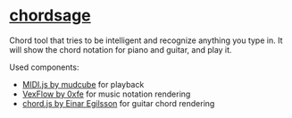 # [chordsage](http://aapee.kapsi.fi/random-stuff/chordsage/)
Chord tool that tries to be intelligent and recognize anything you type in. It will show the chord notation for piano and guitar, and play it.

Used components:

- [MIDI.js by mudcube](https://github.com/mudcube/MIDI.js) for playback
- [VexFlow by 0xfe](https://github.com/0xfe/vexflow) for music notation rendering
- [chord.js by Einar Egilsson](https://github.com/einaregilsson/chord.js) for guitar chord rendering
